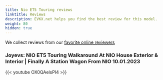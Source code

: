 ```yaml
---
title: Nio ET5 Touring reviews
linktitle: Reviews
description: EVKX.net helps you find the best review for this model. 
weight: 80
hidden: true
---
```

<object type="image/svg+xml" data="../modelnavigation.svg"></object>
We collect reviews from our [favorite online reviewers](/guides/evreviewers/)

### Joyevs: NIO ET5 Touring Walkaround At NIO House Exterior & Interior | Finally A Station Wagon From NIO 10.01.2023

{{< youtube OX0QAelsPI4 >}}

